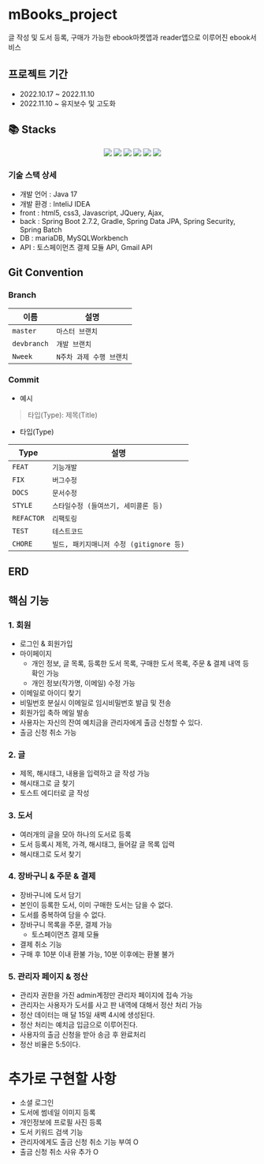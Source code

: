 # mBooks_project
글 작성 및 도서 등록, 구매가 가능한 ebook마켓앱과 reader앱으로 이루어진 ebook서비스

## 프로젝트 기간
- 2022.10.17 ~ 2022.11.10
- 2022.11.10 ~ 유지보수 및 고도화

## 📚 Stacks
<div align=center> 
  <img src="https://img.shields.io/badge/thymeleaf-005F0F?style=for-the-badge&logo=thymeleaf&logoColor=white"> 
  <img src="https://img.shields.io/badge/javascript-F7DF1E?style=for-the-badge&logo=javascript&logoColor=black">
  <img src="https://img.shields.io/badge/java17-007396?style=for-the-badge&logo=java17&logoColor=white"> 
  <img src="https://img.shields.io/badge/spring-6DB33F?style=for-the-badge&logo=spring&logoColor=white"> 
  <img src="https://img.shields.io/badge/mariaDB-003545?style=for-the-badge&logo=mariaDB&logoColor=white">
<img src="https://img.shields.io/badge/SPRING SECURITY-6DB33F?style=for-the-badge&logo=springsecurity&logoColor=white">
</div>

### 기술 스택 상세
- 개발 언어 : Java 17
- 개발 환경 : InteliJ IDEA
- front : html5, css3, Javascript, JQuery, Ajax, 
- back : Spring Boot 2.7.2, Gradle, Spring Data JPA, Spring Security, Spring Batch
- DB : mariaDB, MySQLWorkbench
- API : 토스페이먼츠 결제 모듈 API, Gmail API

## Git Convention

### Branch

| 이름          | 설명              |
|-------------|-----------------|
| `master`    | `마스터 브랜치`       |
| `devbranch` | `개발 브랜치`        |
| `Nweek`     | `N주차 과제 수행 브랜치` |

### Commit

- 예시
> 타입(Type): 제목(Title)
- 타입(Type)

|Type             |설명                          |
|----------------|-------------------------------|
|`FEAT`      |`기능개발`           |
|`FIX`       |`버그수정`             |
|`DOCS`      |`문서수정`               |
|`STYLE`     |`스타일수정 (들여쓰기, 세미콜론 등)`  |
|`REFACTOR`     |`리팩토링`  |
|`TEST`     |`테스트코드`  |
|`CHORE`     |`빌드, 패키지매니저 수정 (gitignore 등)`  |



## ERD

## 핵심 기능

### 1. 회원
- 로그인 & 회원가입
- 마이페이지
  - 개인 정보, 글 목록, 등록한 도서 목록, 구매한 도서 목록, 주문 & 결제 내역 등 확인 가능
  - 개인 정보(작가명, 이메일) 수정 가능
- 이메일로 아이디 찾기
- 비밀번호 분실시 이메일로 임시비밀번호 발급 및 전송
- 회원가입 축하 메일 발송
- 사용자는 자신의 잔여 예치금을 관리자에게 출금 신청할 수 있다.
- 출금 신청 취소 가능

### 2. 글
- 제목, 해시태그, 내용을 입력하고 글 작성 가능
- 해시태그로 글 찾기
- 토스트 에디터로 글 작성

### 3. 도서
- 여러개의 글을 모아 하나의 도서로 등록
- 도서 등록시 제목, 가격, 해시태그, 들어갈 글 목록 입력
- 해시태그로 도서 찾기

### 4. 장바구니 & 주문 & 결제
- 장바구니에 도서 담기
- 본인이 등록한 도서, 이미 구매한 도서는 담을 수 없다.
- 도서를 중복하여 담을 수 없다.
- 장바구니 목록을 주문, 결제 가능
  - 토스페이먼츠 결제 모듈
- 결제 취소 기능
- 구매 후 10분 이내 환불 가능, 10분 이후에는 환불 불가

### 5. 관리자 페이지 & 정산
- 관리자 권한을 가진 admin계정만 관리자 페이지에 접속 가능
- 관리자는 사용자가 도서를 사고 판 내역에 대해서 정산 처리 가능
- 정산 데이터는 매 달 15일 새벽 4시에 생성된다.
- 정산 처리는 예치금 입금으로 이루어진다.
- 사용자의 출금 신청을 받아 송금 후 완료처리
- 정산 비율은 5:5이다.

# 추가로 구현할 사항
- 소셜 로그인
- 도서에 썸네일 이미지 등록
- 개인정보에 프로필 사진 등록
- 도서 키워드 검색 기능
- 관리자에게도 출금 신청 취소 기능 부여 O
- 출금 신청 취소 사유 추가 O
